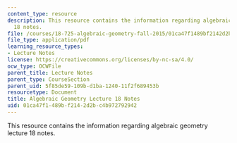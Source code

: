 ```yaml
---
content_type: resource
description: This resource contains the information regarding algebraic geometry lecture
  18 notes.
file: /courses/18-725-algebraic-geometry-fall-2015/01ca47f1489bf2142d2bc4b972792942_MIT18_725F15_lec18.pdf
file_type: application/pdf
learning_resource_types:
- Lecture Notes
license: https://creativecommons.org/licenses/by-nc-sa/4.0/
ocw_type: OCWFile
parent_title: Lecture Notes
parent_type: CourseSection
parent_uid: 5f85de59-109b-d1ba-1240-11f2f689453b
resourcetype: Document
title: Algebraic Geometry Lecture 18 Notes
uid: 01ca47f1-489b-f214-2d2b-c4b972792942
---
```

This resource contains the information regarding algebraic geometry lecture 18 notes.
